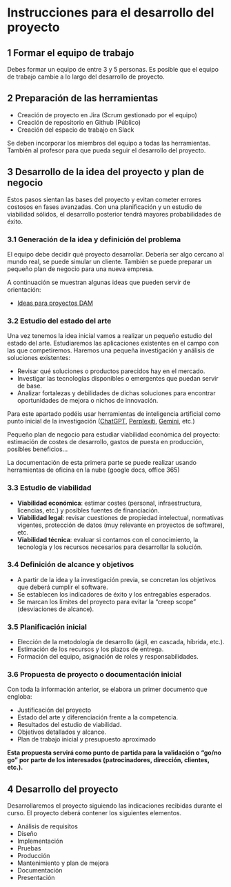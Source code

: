 
# Instrucciones para el desarrollo del proyecto


## 1 Formar el equipo de trabajo

Debes formar un equipo de entre 3 y 5 personas. Es posible que el equipo de trabajo cambie a lo largo del desarrollo de proyecto.

## 2 Preparación de las herramientas 

- Creación de proyecto en Jira (Scrum gestionado por el equipo)
- Creación de repositorio en Github (Público)
- Creación del espacio de trabajo en Slack

Se deben incorporar los miembros del equipo a todas las herramientas. También al profesor para que pueda seguir el desarrollo del proyecto.

## 3 Desarrollo de la idea del proyecto y plan de negocio

Estos pasos sientan las bases del proyecto y evitan cometer errores costosos en fases avanzadas. Con una planificación y un estudio de viabilidad sólidos, el desarrollo posterior tendrá mayores probabilidades de éxito.

### 3.1 Generación de la idea y definición del problema

El equipo debe decidir qué proyecto desarrollar. Debería ser algo cercano al mundo real, se puede simular un cliente. También se puede preparar un pequeño plan de negocio para una nueva empresa.

A continuación se muestran algunas ideas que pueden servir de orientación:
- [Ideas para proyectos DAM](ideas.proyectos.DAM.md)

### 3.2 Estudio del estado del arte

Una vez tenemos la idea inicial vamos a realizar un pequeño estudio del estado del arte. Estudiaremos las aplicaciones existentes en el campo con las que competiremos. Haremos una pequeña investigación y análisis de soluciones existentes:

- Revisar qué soluciones o productos parecidos hay en el mercado.
- Investigar las tecnologías disponibles o emergentes que puedan servir de base.
- Analizar fortalezas y debilidades de dichas soluciones para encontrar oportunidades de mejora o nichos de innovación.

Para este apartado podéis usar herramientas de inteligencia artificial como punto inicial de la investigación ([ChatGPT](https://chatgpt.com/), [Perplexiti](https://www.perplexity.ai/), [Gemini](https://gemini.google.com/), etc.)

Pequeño plan de negocio para estudiar viabilidad económica del proyecto: estimación de costes de desarrollo, gastos de puesta en producción, posibles beneficios...

La documentación de esta primera parte se puede realizar usando herramientas de oficina en la nube (google docs, office 365)

### 3.3 **Estudio de viabilidad**

 - **Viabilidad económica**: estimar costes (personal, infraestructura, licencias, etc.) y posibles fuentes de financiación.
 -  **Viabilidad legal**: revisar cuestiones de propiedad intelectual, normativas vigentes, protección de datos (muy relevante en proyectos de software), etc.
- **Viabilidad técnica**: evaluar si contamos con el conocimiento, la tecnología y los recursos necesarios para desarrollar la solución.


### 3.4 **Definición de alcance y objetivos**
    
- A partir de la idea y la investigación previa, se concretan los objetivos que deberá cumplir el software.
- Se establecen los indicadores de éxito y los entregables esperados.
-  Se marcan los límites del proyecto para evitar la “creep scope” (desviaciones de alcance).

### 3.5 **Planificación inicial**
    
- Elección de la metodología de desarrollo (ágil, en cascada, híbrida, etc.).
- Estimación de los recursos y los plazos de entrega.
- Formación del equipo, asignación de roles y responsabilidades.

### 3.6 **Propuesta de proyecto o documentación inicial**
    
Con toda la información anterior, se elabora un primer documento que engloba:
- Justificación del proyecto
- Estado del arte y diferenciación frente a la competencia.
- Resultados del estudio de viabilidad.
- ​Objetivos detallados y alcance.
- Plan de trabajo inicial y presupuesto aproximado    

 **Esta propuesta servirá como punto de partida para la validación o “go/no go” por parte de los interesados (patrocinadores, dirección, clientes, etc.).**

## 4 Desarrollo del proyecto

Desarrollaremos el proyecto siguiendo las indicaciones recibidas durante el curso. El proyecto deberá contener los siguientes elementos.

- Análisis de requisitos
- Diseño
- Implementación 
- Pruebas
- Producción
- Mantenimiento y plan de mejora
- Documentación
- Presentación


